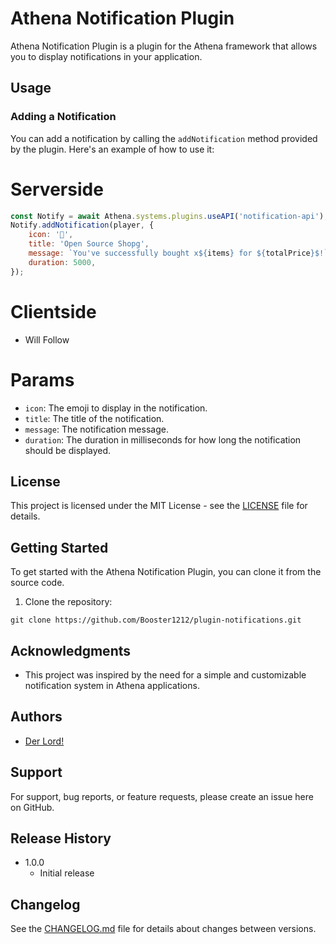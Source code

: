 # Athena Notification Plugin

Athena Notification Plugin is a plugin for the Athena framework that allows you to display notifications in your application.

## Usage

### Adding a Notification

You can add a notification by calling the `addNotification` method provided by the plugin. Here's an example of how to use it:

# Serverside

```javascript
const Notify = await Athena.systems.plugins.useAPI('notification-api');
Notify.addNotification(player, {
    icon: '🤑',
    title: 'Open Source Shopg',
    message: `You've successfully bought x${items} for ${totalPrice}$!`,
    duration: 5000,
});
```

# Clientside

-   Will Follow

# Params

-   `icon`: The emoji to display in the notification.
-   `title`: The title of the notification.
-   `message`: The notification message.
-   `duration`: The duration in milliseconds for how long the notification should be displayed.

## License

This project is licensed under the MIT License - see the [LICENSE](LICENSE) file for details.

## Getting Started

To get started with the Athena Notification Plugin, you can clone it from the source code.

1. Clone the repository:

```shell
git clone https://github.com/Booster1212/plugin-notifications.git
```

## Acknowledgments

-   This project was inspired by the need for a simple and customizable notification system in Athena applications.

## Authors

-   [Der Lord!](https://github.com/Booster1212)

## Support

For support, bug reports, or feature requests, please create an issue here on GitHub.

## Release History

-   1.0.0
    -   Initial release

## Changelog

See the [CHANGELOG.md](CHANGELOG.md) file for details about changes between versions.
